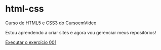 # html-css
 Curso de HTML5 e CSS3 do CursoemVideo

Estou aprendendo a criar sites e agora vou gerenciar meus repositórios!

<a href="https://arturjunqueira.github.io/html-css/exercicios/ex001/index.html">Executar o exercício 001 </a>